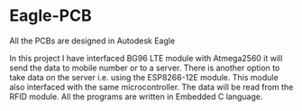 # Eagle-PCB
All the PCBs are designed in Autodesk Eagle

In this project I have interfaced BG96 LTE module with Atmega2560 it will send the data to mobile number or to a server. There is another option to take data on the server i.e. using the ESP8266-12E module. This module also interfaced with the same microcontroller. The data will be read from the RFID module. All the programs are written in Embedded C language.
